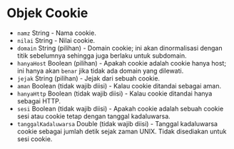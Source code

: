 # Objek Cookie

* `namz` String - Nama cookie.
* `nilai` String - Nilai cookie.
* `domain` String (pilihan) - Domain cookie; ini akan dinormalisasi dengan titik sebelumnya sehingga juga berlaku untuk subdomain.
* `hanyaHost` Boolean (pilihan) - Apakah cookie adalah cookie hanya host; ini hanya akan ` benar ` jika tidak ada domain yang dilewati.
* `jejak` String (pilihan) - Jejak dari sebuah cookie.
* `aman` Boolean (tidak wajib diisi) - Kalau cookie ditandai sebagai aman.
* `hanyaHttp` Boolean (tidak wajib diisi) - Kalau cookie ditandai hanya sebagai HTTP.
* `sesi` Boolean (tidak wajib diisi) - Apakah cookie adalah sebuah cookie sesi atau cookie tetap dengan tanggal kadaluwarsa.
* ` tanggalKadaluwarsa ` Double (tidak wajib diisi) - Tanggal kadaluwarsa cookie sebagai jumlah detik sejak zaman UNIX. Tidak disediakan untuk sesi cookie.
